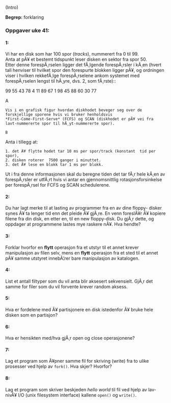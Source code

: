 

(Intro)

**Begrep:** forklaring



### Oppgaver uke 41:




#### 1:

Vi har en disk som har 100 spor (*tracks*), nummerert fra 0 til 99.  
Anta at pÃ¥ et bestemt tidspunkt leser disken en sektor fra spor 50.  
Etter denne forespÃ¸rselen ligger det fÃ¸lgende forespÃ¸rsler i kÃ¸en 
(hvert tall henviser til hvilket spor den forespurte blokken ligger 
pÃ¥, og ordningen viser i hvilken rekkefÃ¸lge forespÃ¸rselene ankom 
systemet med forespÃ¸rselen lengst til hÃ¸yre,
dvs. 2, som fÃ¸rste)::

   99 55 43 78 4 11 89 67 1 98 45 88 60 30 77

A
~~~~
Vis i en grafisk figur hvordan diskhodet beveger seg over de 
forskjellige sporene hvis vi bruker henholdsvis 
*First-Come-First-Serve* (FCFS) og SCAN (diskhodet er pÃ¥ vei fra
lavt-nummererte spor til hÃ¸yt-nummererte spor).

B
~~~~
Anta i tillegg at:

	1. det Ã¥ flytte hodet tar 10 ms per spor/track (konstant  tid per spor),
	2. disken roterer  7500 ganger i minuttet.
	3. det Ã¥ lese en blokk tar 1 ms per blokk.

Ut i fra denne informasjonen skal du beregne tiden det tar fÃ¸r hele kÃ¸en
av forespÃ¸rsler er utfÃ¸rt hvis vi antar en gjennomsnittlig
rotasjonsforsinkelse per forespÃ¸rsel for FCFS og SCAN schedulerene.


#### 2:

Du har lagt merke til at lasting av programmer fra en av dine floppy-
disker synes Ã¥ ta lenger tid enn det pleide Ã¥ gjÃ¸re. En venn foreslÃ¥r 
Ã¥ kopiere filene fra din disk, en etter en, til en new floppy-disk. Du
gjÃ¸r dette, og oppdager at programmene lastes mye raskere nÃ¥. Hva hendte?


#### 3:

Forklar hvorfor en **flytt** operasjon fra et utstyr til et annet 
krever manipulasjon av filen selv, mens en **flytt** operasjon fra et 
sted til et annet pÃ¥ samme utstyret innebÃ¦rer bare manipulasjon av 
katalogen.


#### 4:

List et antall filtyper som du vil anta blir aksesert sekvensielt.
GjÃ¸r det samme for filer som du vil forvente krever random aksess.


#### 5:

Hva er fordelene med Ã¥ partisjonere en disk istedenfor Ã¥ bruke hele
disken som en partisjon?


#### 6:

Hva er hensikten med/hva gjÃ¸r open og close operasjonene? 


#### 7:

Lag et program som Ã¥pner samme fil for skriving (write) fra to ulike 
prosesser ved hjelp av ``fork()``. Hva skjer? Hvorfor?


#### 8:

Lag et program som skriver beskjeden *hello world* til fil ved hjelp 
av lav-nivÃ¥ I/O (unix filesystem interface) kallene ``open()`` og 
``write()``.




